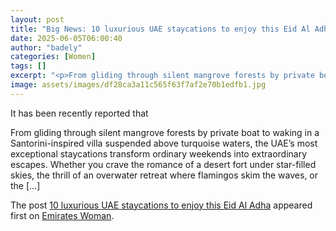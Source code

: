 ```yaml
---
layout: post
title: "Big News: 10 luxurious UAE staycations to enjoy this Eid Al Adha"
date: 2025-06-05T06:00:40
author: "badely"
categories: [Women]
tags: []
excerpt: "<p>From gliding through silent mangrove forests by private boat to waking in a Santorini-inspired villa suspended above turquoise waters, the UAE’s mo"
image: assets/images/df28ca3a11c565f63f7af2e70b1edfb1.jpg
---
```


It has been recently reported that <p>From gliding through silent mangrove forests by private boat to waking in a Santorini-inspired villa suspended above turquoise waters, the UAE’s most exceptional staycations transform ordinary weekends into extraordinary escapes. Whether you crave the romance of a desert fort under star-filled skies, the thrill of an overwater retreat where flamingos skim the waves, or the [&#8230;]</p>
<p>The post <a href="https://emirateswoman.com/10-luxurious-uae-staycations-eid-al-adha/" rel="nofollow">10 luxurious UAE staycations to enjoy this Eid Al Adha</a> appeared first on <a href="https://emirateswoman.com" rel="nofollow">Emirates Woman</a>.</p>

